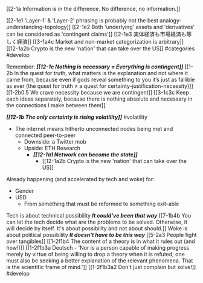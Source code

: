 [[2-1a Information is in the difference. No difference, no information.]]

[[2-1e1 'Layer-1' & 'Layer-2' phrasing is probably not the best analogy-understanding-topology]]
[[2-1e2 Both 'underlying' assets and 'derivatives' can be considered as 'contingent claims']]
[[2-1e3 実体経済も市場経済も等しく経済]]
[[3-1a4c Market and non-market categorization is arbitrary]]
[[12-1a2b Crypto is the new 'nation' that can take over the US]]
#categories #develop 

Remember: ***[[12-1e Nothing is necessary = Everything is contingent]]***
	[[1-2b In the quest for truth, what matters is the explanation and not where it came from, because even if gods reveal something to you it’s just as fallible as ever (the quest for truth ≠ a quest for certainty-justification-necessity)]]
		[[1-2b0.5 We crave necessity because we are contingent]]
	[[3-1c3c Keep each ideas separately, because there is nothing absolute and necessary in the connections I make between them]]

***[[12-1b The only certainty is rising volatility]]*** #volatility 
- The internet means hitherto unconnected nodes being met and connected peer-to-peer
	- Downside: a Twitter mob
	- Upside: ETH Research
		- ***[[12-1a1 Network can become the state]]***
			- [[12-1a2b Crypto is the new 'nation' that can take over the US]]

Already happening (and accelerated by tech and woke) for:
- Gender
- USD
	- From something that must be reformed to something exit-able

Tech is about technical possibility
	***It could've been that way***
		[[7-1b4b You can let the tech decide what are the problems to be solved. Otherwise, it will decide by itself. It's about possibility and not about should.]]
Woke is about political possibility
	***It doesn't have to be this way***
		[[5-2a3 People fight over tangibles]]
			[[1-2f1b4 The content of a theory is in what it rules out (and how!)]]
				[[1-2f1b3a Deutsch - 'Nor is a person capable of making progress merely by virtue of being willing to drop a theory when it is refuted; one must also be seeking a better explanation of the relevant phenomena. That is the scientific frame of mind.']]
		[[1-2f1b3a2 Don't just complain but solve!]] #develop 